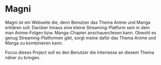 # Magni

Magni ist ein Webseite die, denn Benutzer das Thema Anime und Manga erklären soll. 
Darüber hinaus eine kleine Streaming-Platform sein in dem man Anime-Folgen bzw. Manga-Chapter anschauen/lesen kann.
Obwohl es genug Streaming-Platformen gibt, sorgt meine dafür das Thema Anime und Manga zu kombinieren kann.

Focus dieses Project soll es den Benutzer die Interresse an diesem Thema näher zu bringen.


